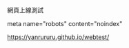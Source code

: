 網頁上線測試

meta name="robots" content="noindex"

https://yanrururu.github.io/webtest/


<title>網頁測試中</title>
<meta name="description" content="">
<meta name="keywords" content=""/>
<meta property="og:title" content="網頁測試中" />
<meta property="og:description" content="" />
<meta property="og:site_name" content="">
<meta property="og:image" content="img/kv.jpg">
<meta name="robots" content="noindex">